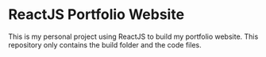 # ReactJS Portfolio Website
This is my personal project using ReactJS to build my portfolio website. This repository only contains the build folder and the code files.
